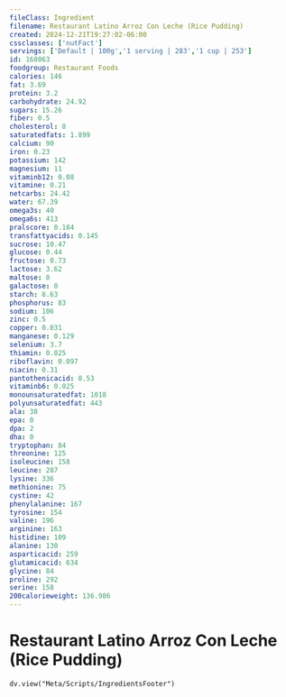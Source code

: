 ```yaml
---
fileClass: Ingredient
filename: Restaurant Latino Arroz Con Leche (Rice Pudding)
created: 2024-12-21T19:27:02-06:00
cssclasses: ['nutFact']
servings: ['Default | 100g','1 serving | 283','1 cup | 253']
id: 168063
foodgroup: Restaurant Foods
calories: 146
fat: 3.69
protein: 3.2
carbohydrate: 24.92
sugars: 15.26
fiber: 0.5
cholesterol: 8
saturatedfats: 1.899
calcium: 90
iron: 0.23
potassium: 142
magnesium: 11
vitaminb12: 0.08
vitamine: 0.21
netcarbs: 24.42
water: 67.39
omega3s: 40
omega6s: 413
pralscore: 0.184
transfattyacids: 0.145
sucrose: 10.47
glucose: 0.44
fructose: 0.73
lactose: 3.62
maltose: 0
galactose: 0
starch: 8.63
phosphorus: 83
sodium: 106
zinc: 0.5
copper: 0.031
manganese: 0.129
selenium: 3.7
thiamin: 0.025
riboflavin: 0.097
niacin: 0.31
pantothenicacid: 0.53
vitaminb6: 0.025
monounsaturatedfat: 1018
polyunsaturatedfat: 443
ala: 38
epa: 0
dpa: 2
dha: 0
tryptophan: 84
threonine: 125
isoleucine: 158
leucine: 287
lysine: 336
methionine: 75
cystine: 42
phenylalanine: 167
tyrosine: 154
valine: 196
arginine: 163
histidine: 109
alanine: 130
asparticacid: 259
glutamicacid: 634
glycine: 84
proline: 292
serine: 158
200calorieweight: 136.986
---
```


# Restaurant Latino Arroz Con Leche (Rice Pudding)

```dataviewjs
dv.view("Meta/Scripts/IngredientsFooter")
```